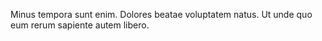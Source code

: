 Minus tempora sunt enim.
Dolores beatae voluptatem natus.
Ut unde quo eum rerum sapiente autem libero.